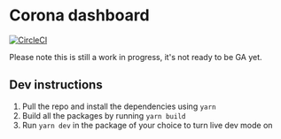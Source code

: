 # Corona dashboard

[![CircleCI](https://circleci.com/gh/kadhirvelm/corona.svg?style=svg)](https://circleci.com/gh/kadhirvelm/corona)

Please note this is still a work in progress, it's not ready to be GA yet.

## Dev instructions
1. Pull the repo and install the dependencies using `yarn`
2. Build all the packages by running `yarn build`
3. Run `yarn dev` in the package of your choice to turn live dev mode on

